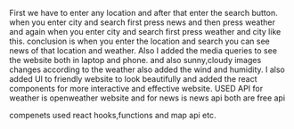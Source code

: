 First we have to enter any location and after that enter the search button.
when you enter city and search first press news and then press weather and again when you enter city and search first press weather and city like this.
conclusion is when you enter the location and search you can see news of that location and weather.
Also I added the media queries to see the website both in laptop and phone.
and also sunny,cloudy images changes according to the weather also added the wind and humidity.
I also added UI to friendly website to look beautifully and added the react components for more interactive and effective website.
USED API for weather is openweather website
and for news is news api
both are free api

compenets used
react hooks,functions and map api etc.
